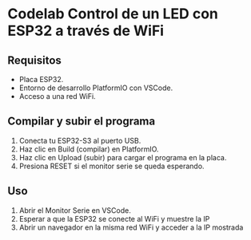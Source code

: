 # Codelab Control de un LED con ESP32 a través de WiFi

## Requisitos

- Placa ESP32.
- Entorno de desarrollo PlatformIO con VSCode.
- Acceso a una red WiFi.

## Compilar y subir el programa

1. Conecta tu ESP32-S3 al puerto USB.
2. Haz clic en Build (compilar) en PlatformIO.
3. Haz clic en Upload (subir) para cargar el programa en la placa.
4. Presiona RESET si el monitor serie se queda esperando.

## Uso

1. Abrir el Monitor Serie en VSCode.
2. Esperar a que la ESP32 se conecte al WiFi y muestre la IP
3. Abrir un navegador en la misma red WiFi y acceder a la IP mostrada
